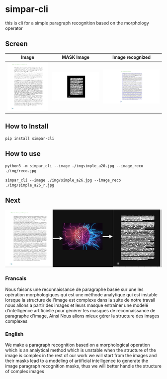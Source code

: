 # simpar-cli
this is cli for a simple paragraph recognition based on the morphology operator

## Screen

| Image   | MASK Image  | Image recognized  |
:-------------------------:|:-------------------------:|:-------------------------:|
|  ![Image](https://raw.githubusercontent.com/darixsamani/simpar_cli/main/img/simple_a26.jpg) | ![Mask](https://raw.githubusercontent.com/darixsamani/simpar_cli/main/img/mask.jpg)   | ![Image recognized](https://raw.githubusercontent.com/darixsamani/simpar_cli/main/img/simple_a26_r.jpg)


## How to Install

```
pip install simpar-cli

```

## How to use


```
python3 -m simpar_cli --image ./imgsimple_a20.jpg --image_reco ./img/reco.jpg

```

```
simpar_cli --image ./img/simple_a26.jpg --image_reco ./img/simple_a26_r.jpg
```
 


## Next

![next](https://raw.githubusercontent.com/darixsamani/simpar_cli/main/img/next.png)

### Francais
  Nous faisons une reconnaissance de paragraphe basée sur une les opération morphologiques qui est une
  méthode analytique qui  est instable lorsque la structure de l'image est complexe dans la suite de notre travail nous allons 
  a partir des images et leurs masque entraîner une modelé d'intelligence artificielle pour
  générer les masques de reconnaissance de paragraphe d'image, Ainsi Nous allons mieux gérer la structure des images complexes

### English

We make a paragraph recognition based on a morphological operation which is an analytical 
method which is unstable when the structure of the image is complex in the rest of our work we will
start from the images and their masks lead to a modeling of artificial intelligence 
to generate the image paragraph recognition masks, thus we will better handle the structure of complex images

